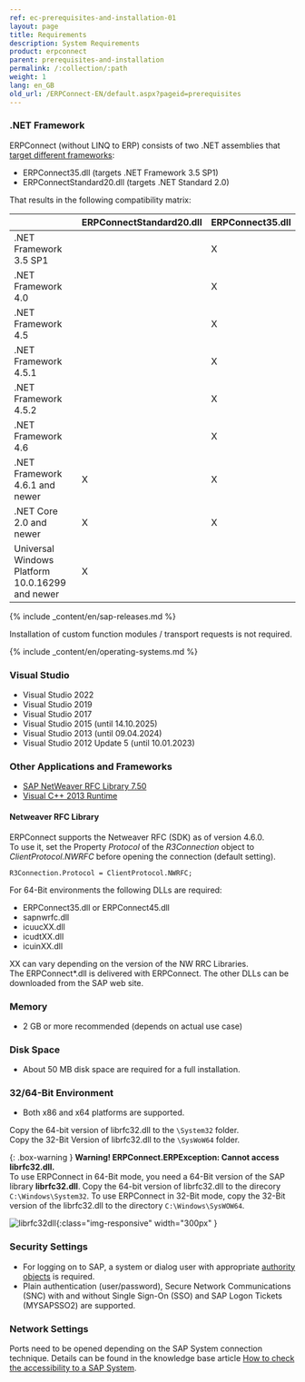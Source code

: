 ```yaml
---
ref: ec-prerequisites-and-installation-01
layout: page
title: Requirements
description: System Requirements
product: erpconnect
parent: prerequisites-and-installation
permalink: /:collection/:path
weight: 1
lang: en_GB
old_url: /ERPConnect-EN/default.aspx?pageid=prerequisites
---
```


### .NET Framework

ERPConnect (without LINQ to ERP) consists of two .NET assemblies that [target different frameworks](https://docs.microsoft.com/en-US/dotnet/standard/frameworks):
-	ERPConnect35.dll (targets .NET Framework 3.5 SP1)
-	ERPConnectStandard20.dll (targets .NET Standard 2.0)

That results in the following compatibility matrix: <!--- bei den Sätzen fehlen Verben. Die Personalpronomen müssen ersetzt werden--->

| |	ERPConnectStandard20.dll	| ERPConnect35.dll|
|:------|:------|:------ |
|.NET Framework 3.5 SP1	| |	X|
|.NET Framework 4.0     | |	X |
|.NET Framework 4.5	    | |	X |
|.NET Framework 4.5.1	  | |	X |
|.NET Framework 4.5.2 	 | | X |
|.NET Framework 4.6	    | |	X |
|.NET Framework 4.6.1 and newer |	X |	X |
|.NET Core 2.0 and newer | X | X |
|Universal Windows Platform 10.0.16299 and newer	| X | |	 	 

{% include _content/en/sap-releases.md %}

Installation of custom function modules / transport requests is not required.

{% include _content/en/operating-systems.md %}


### Visual Studio

- Visual Studio 2022
- Visual Studio 2019
- Visual Studio 2017
- Visual Studio 2015 (until 14.10.2025)
- Visual Studio 2013 (until 09.04.2024)
- Visual Studio 2012 Update 5 (until 10.01.2023)


### Other Applications and Frameworks

- [SAP NetWeaver RFC Library 7.50](https://launchpad.support.sap.com/#/notes/2573790) 
- [Visual C++ 2013 Runtime](https://www.microsoft.com/en-US/download/details.aspx?id=40784)

#### Netweaver RFC Library
ERPConnect supports the Netweaver RFC (SDK) as of version 4.6.0.  
To use it, set the Property *Protocol* of the *R3Connection* object to *ClientProtocol.NWRFC* before opening the connection (default setting). 

```
R3Connection.Protocol = ClientProtocol.NWRFC;
```

For 64-Bit environments the following DLLs are required:
- ERPConnect35.dll or ERPConnect45.dll
- sapnwrfc.dll
- icuucXX.dll
- icudtXX.dll
- icuinXX.dll 

XX can vary depending on the version of the NW RRC Libraries.<br>
The ERPConnect*.dll is delivered with ERPConnect. The other DLLs can be downloaded from the SAP web site.

### Memory
* 2 GB or more recommended (depends on actual use case)


### Disk Space
* About 50 MB disk space are required for a full installation.


### 32/64-Bit Environment
* Both x86 and x64 platforms are supported.

Copy the 64-bit version of librfc32.dll to the `\System32` folder. <br>
Copy the 32-Bit Version of librfc32.dll to the `\SysWoW64` folder.

{: .box-warning }
**Warning! ERPConnect.ERPException: Cannot access librfc32.dll.** <br>
To use ERPConnect in 64-Bit mode, you need a 64-Bit version of the SAP library **librfc32.dll**. 
Copy the 64-bit version of librfc32.dll to the direcory `C:\Windows\System32`.
To use ERPConnect in 32-Bit mode, copy the 32-Bit version of the librfc32.dll to the directory `C:\Windows\SysWOW64`. 

![librfc32dll](/img/content/librfc32dll.png){:class="img-responsive" width="300px" }

### Security Settings
 	
- For logging on to SAP, a system or dialog user with appropriate [authority objects](https://kb.theobald-software.com/sap/authority-objects-sap-user-rights) is required.
- Plain authentication (user/password), Secure Network Communications (SNC) with and without Single Sign-On (SSO) and SAP Logon Tickets (MYSAPSSO2) are supported.


### Network Settings
 	
Ports need to be opened depending on the SAP System connection technique.
Details can be found in the knowledge base article [How to check the accessibility to a SAP System](https://kb.theobald-software.com/sap/how-to-check-the-accessibility-to-a-sap-system).
